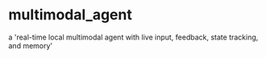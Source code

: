# multimodal_agent
a 'real-time local multimodal agent with live input, feedback, state tracking, and memory'
